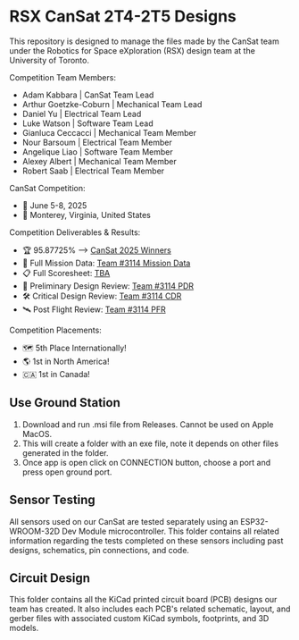 # RSX CanSat 2T4-2T5 Designs
This repository is designed to manage the files made by the CanSat team under the Robotics for Space eXploration (RSX) design team at the University of Toronto. 

Competition Team Members: 
- Adam Kabbara | CanSat Team Lead
- Arthur Goetzke-Coburn | Mechanical Team Lead
- Daniel Yu | Electrical Team Lead
- Luke Watson | Software Team Lead
- Gianluca Ceccacci | Mechanical Team Member
- Nour Barsoum | Electrical Team Member
- Angelique Liao | Software Team Member
- Alexey Albert | Mechanical Team Member
- Robert Saab | Electrical Team Member

CanSat Competition:
- 📅 June 5-8, 2025
- 📍 Monterey, Virginia, United States

Competition Deliverables & Results:
- 🏆 95.87725% --> [CanSat 2025 Winners](https://cansatcompetition.com/winners.html)
- 💾 Full Mission Data: [Team #3114 Mission Data](competition_documentation/3114_mission_data_cansat_2025.csv.xlsx)
- 📋 Full Scoresheet: [TBA]()
- 📝 Preliminary Design Review: [Team #3114 PDR](competition_documentation/deliverables/Cansat2025_3114_PDR.pdf)
- 🛠️ Critical Design Review: [Team #3114 CDR](competition_documentation/deliverables/Cansat2025_3114_CDR.pdf)
- 🛰️ Post Flight Review: [Team #3114 PFR](competition_documentation/deliverables/Cansat2025_3114_PFR.pdf)

Competition Placements:
- 🗺️ 5th Place Internationally!
- 🌎 1st in North America!
- 🇨🇦 1st in Canada!

## Use Ground Station
1. Download and run .msi file from Releases. Cannot be used on Apple MacOS.
2. This will create a folder with an exe file, note it depends on other files generated in the folder.
3. Once app is open click on CONNECTION button, choose a port and press open ground port.

## Sensor Testing
All sensors used on our CanSat are tested separately using an ESP32-WROOM-32D Dev Module microcontroller. This folder contains all related information regarding the tests completed on these sensors including past designs, schematics, pin connections, and code.

## Circuit Design
This folder contains all the KiCad printed circuit board (PCB) designs our team has created. It also includes each PCB's related schematic, layout, and gerber files with associated custom KiCad symbols, footprints, and 3D models.
